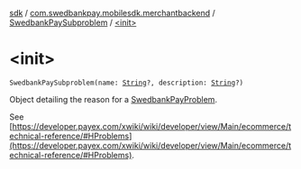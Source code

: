 [sdk](../../index.md) / [com.swedbankpay.mobilesdk.merchantbackend](../index.md) / [SwedbankPaySubproblem](index.md) / [&lt;init&gt;](./-init-.md)

# &lt;init&gt;

`SwedbankPaySubproblem(name: `[`String`](https://kotlinlang.org/api/latest/jvm/stdlib/kotlin/-string/index.html)`?, description: `[`String`](https://kotlinlang.org/api/latest/jvm/stdlib/kotlin/-string/index.html)`?)`

Object detailing the reason for a [SwedbankPayProblem](../-swedbank-pay-problem/index.md).

See [https://developer.payex.com/xwiki/wiki/developer/view/Main/ecommerce/technical-reference/#HProblems](https://developer.payex.com/xwiki/wiki/developer/view/Main/ecommerce/technical-reference/#HProblems).

